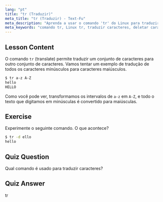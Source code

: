 ```yaml
---
lang: "pt"
title: "tr (Traduzir)"
meta_title: "tr (Traduzir) - Text-Fu"
meta_description: "Aprenda a usar o comando 'tr' do Linux para traduzir e deletar caracteres. Entenda a tradução de caracteres com exemplos e exercícios. Comece sua jornada no Linux!"
meta_keywords: "comando tr, Linux tr, traduzir caracteres, deletar caracteres, tutorial Linux, Linux para iniciantes, guia Linux"
---
```


## Lesson Content

O comando `tr` (translate) permite traduzir um conjunto de caracteres para outro conjunto de caracteres. Vamos tentar um exemplo de tradução de todos os caracteres minúsculos para caracteres maiúsculos.

```bash
$ tr a-z A-Z
hello
HELLO
```

Como você pode ver, transformamos os intervalos de `a-z` em `A-Z`, e todo o texto que digitamos em minúsculas é convertido para maiúsculas.

## Exercise

Experimente o seguinte comando. O que acontece?

```bash
$ tr -d ello
hello
```

## Quiz Question

Qual comando é usado para traduzir caracteres?

## Quiz Answer

tr
